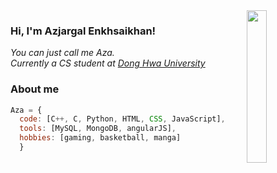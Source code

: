 <img src="https://github.com/Eaza13/Eaza13/assets/75523336/29e8a740-eff7-42a6-a7c5-7124d8adee88" width="25%" align="right" />
<h3> Hi, I'm Azjargal Enkhsaikhan!</h3>


<p><em>You can just call me Aza. <br>Currently a CS student at <a href="https://www.ndhu.edu.tw/">Dong Hwa University</a>
</em></p>


### About me  

```javascript
Aza = {
  code: [C++, C, Python, HTML, CSS, JavaScript],
  tools: [MySQL, MongoDB, angularJS],
  hobbies: [gaming, basketball, manga]
  }
